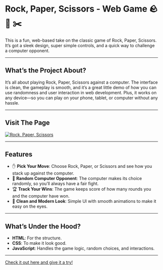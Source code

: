 # Rock, Paper, Scissors - Web Game 🪨 📄 ✂️

This is a fun, web-based take on the classic game of Rock, Paper, Scissors. It’s got a sleek design, super simple controls, and a quick way to challenge a computer opponent.

---

## What’s the Project About?  
It’s all about playing Rock, Paper, Scissors against a computer. The interface is clean, the gameplay is smooth, and it’s a great little demo of how you can use randomness and user interaction in web development. Plus, it works on any device—so you can play on your phone, tablet, or computer without any hassle.

---

## Visit The Page

[![Rock, Paper, Scissors](https://fabianherr.github.io/Rock-Paper-Scissors/Rock-Paper-Scissors.png)](https://fabianherr.github.io/Rock-Paper-Scissors/)

---

## Features  
- ✋ **Pick Your Move**: Choose Rock, Paper, or Scissors and see how you stack up against the computer.  
- 🤖 **Random Computer Opponent**: The computer makes its choice randomly, so you’ll always have a fair fight.  
- 🏆 **Track Your Wins**: The game keeps score of how many rounds you and the computer have won.  
- 🎨 **Clean and Modern Look**: Simple UI with smooth animations to make it easy on the eyes.

---

## What’s Under the Hood?  
- **HTML**: For the structure.  
- **CSS**: To make it look good.  
- **JavaScript**: Handles the game logic, random choices, and interactions.

---

[Check it out here and give it a try!](https://fabianherr.github.io/Rock-Paper-Scissors/)
